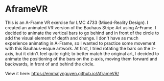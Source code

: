 # AframeVR

This is an A-Frame VR exercise for LMC 4733 (Mixed-Reality Design). I created an animated VR version of the Bauhaus Stripe Art using A-Frame. I decided to animate the vertical bars to go behind and in front of the circle to add the visual element of depth and change. I don't have as much experience animating in A-Frame, so I wanted to practice some movement with this Bauhaus-esque artwork. At first, I tried rotating the bars on the z-axis, but it didn't feel quite right; to better match the original art, I decided to animate the positioning of the bars on the z-axis, moving them forward and backwards, in front of and behind the circle.

View it here: https://emmalynguyen.github.io/AframeVR/